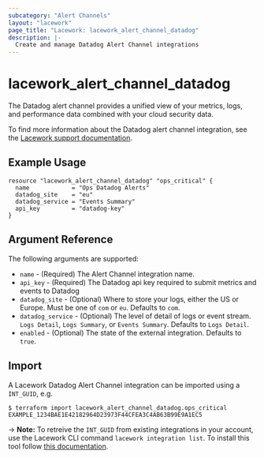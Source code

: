 ```yaml
---
subcategory: "Alert Channels"
layout: "lacework"
page_title: "Lacework: lacework_alert_channel_datadog"
description: |-
  Create and manage Datadog Alert Channel integrations
---
```


# lacework\_alert\_channel\_datadog

The Datadog alert channel provides a unified view of your metrics, logs, and performance data combined with your cloud security data.

To find more information about the Datadog alert channel integration, see the [Lacework support documentation](https://support.lacework.com/hc/en-us/articles/360036989953-Datadog).

## Example Usage

```hcl
resource "lacework_alert_channel_datadog" "ops_critical" {
  name            = "Ops Datadog Alerts"
  datadog_site    = "eu"
  datadog_service = "Events Summary"
  api_key         = "datadog-key"
}
```

## Argument Reference

The following arguments are supported:

* `name` - (Required) The Alert Channel integration name.
* `api_key` - (Required) The Datadog api key required to submit metrics and events to Datadog
* `datadog_site` - (Optional) Where to store your logs, either the US or Europe. Must be one of `com` or `eu`. Defaults to `com`.
* `datadog_service` - (Optional) The level of detail of logs or event stream.  `Logs Detail`, `Logs Summary`, or `Events Summary`. Defaults to `Logs Detail`.
* `enabled` - (Optional) The state of the external integration. Defaults to `true`.

## Import

A Lacework Datadog Alert Channel integration can be imported using a `INT_GUID`, e.g.

```
$ terraform import lacework_alert_channel_datadog.ops_critical EXAMPLE_1234BAE1E42182964D23973F44CFEA3C4AB63B99E9A1EC5
```
-> **Note:** To retreive the `INT_GUID` from existing integrations in your account, use the
	Lacework CLI command `lacework integration list`. To install this tool follow
	[this documentation](https://docs.lacework.com/cli/).
